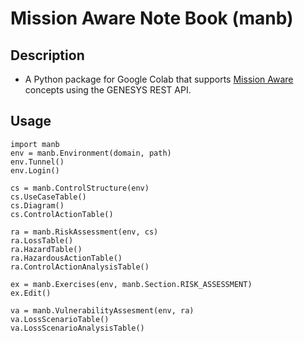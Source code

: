 # Mission Aware Note Book (manb)

## Description
* A Python package for Google Colab that supports [Mission Aware](https://mission-aware.net) concepts using the GENESYS REST API.

## Usage
```
import manb
env = manb.Environment(domain, path)
env.Tunnel()
env.Login()

cs = manb.ControlStructure(env)
cs.UseCaseTable()
cs.Diagram()
cs.ControlActionTable()

ra = manb.RiskAssessment(env, cs)
ra.LossTable()
ra.HazardTable()
ra.HazardousActionTable()
ra.ControlActionAnalysisTable()

ex = manb.Exercises(env, manb.Section.RISK_ASSESSMENT)
ex.Edit()

va = manb.VulnerabilityAssesment(env, ra)
va.LossScenarioTable()
va.LossScenarioAnalysisTable()
```